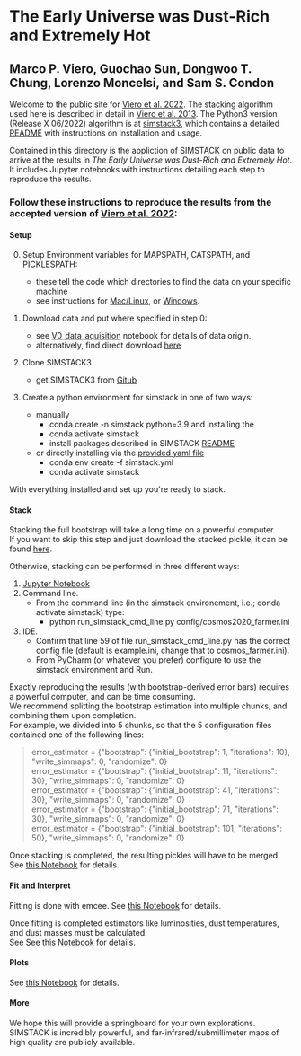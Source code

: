 # The Early Universe was Dust-Rich and Extremely Hot
## Marco P. Viero, Guochao Sun, Dongwoo T. Chung, Lorenzo Moncelsi, and Sam S. Condon

Welcome to the public site for [Viero et al. 2022](https://arxiv.org/abs/2203.14312). The stacking algorithm used here is described in detail in [Viero et al. 2013](https://ui.adsabs.harvard.edu/abs/2013ApJ...779...32V/abstract).
The Python3 version (Release X 06/2022) algorithm is at [simstack3](https://github.com/marcoviero/simstack3), which contains a detailed [README](https://github.com/marcoviero/simstack3/blob/main/README.md) with instructions on installation and usage.    

Contained in this directory is the appliction of SIMSTACK on public data to arrive at the results in *The Early Universe was Dust-Rich and Extremely Hot*.  
It includes Jupyter notebooks with instructions detailing each step to reproduce the results.  

### Follow these instructions to reproduce the results from the accepted version of [Viero et al. 2022](https://arxiv.org/abs/2203.14312):

#### Setup

0. Setup Environment variables for MAPSPATH, CATSPATH, and PICKLESPATH: </br>
   - these tell the code which directories to find the data on your specific machine
    - see instructions for [Mac/Linux](https://phoenixnap.com/kb/set-environment-variable-mac), 
or [Windows](https://phoenixnap.com/kb/windows-set-environment-variable).

1. Download data and put where specified in step 0: </br>
   - see [V0_data_aquisition](./notebooks/Repositories/simstack3/viero2022/notebooks/V0_data_acquisition.ipynb) notebook for details of data origin.
   - alternatively, find direct download [here](https://sites.astro.caltech.edu/viero/viero2022/data/)
2. Clone SIMSTACK3 </br>
   - get SIMSTACK3 from [Gitub](https://github.com/marcoviero/simstack3)
3. Create a python environment for simstack in one of two ways: </br>
   - manually
        - conda create -n simstack python=3.9 and installing the
        - conda activate simstack
        - install packages described in SIMSTACK [README](../simstack3/README.md)
   - or directly installing via the [provided yaml file](../simstack3/config/simstack.yml)
        - conda env create -f simstack.yml
        - conda activate simstack
    
With everything installed and set up you're ready to stack.

#### Stack

Stacking the full bootstrap will take a long time on a powerful computer.  
If you want to skip this step and just download the stacked pickle, it can be found [here](https://sites.astro.caltech.edu/viero/viero2022/data/pickles/cosmos2020_farmer_nuvrj_0p01_0p5_1_1p5_2_2p5_3_3p5_4_5_6_8_10_X_4_foregnd_atonce_bootstrap_1-150/mcmc_samples_15000-3000-3sigma_mixed_prior_qt_dict.pkl).

Otherwise, stacking can be performed in three different ways:
1. [Jupyter Notebook](./notebooks/V1_perform_simstack.ipynb)  
2. Command line.  
    - From the command line (in the simstack environement, i.e.; conda activate simstack) type:
       - python run_simstack_cmd_line.py config/cosmos2020_farmer.ini 
3. IDE.
     - Confirm that line 59 of file run_simstack_cmd_line.py has the correct config file (default is example.ini, change that to cosmos_farmer.ini).
     - From PyCharm (or whatever you prefer) configure to use the simstack environment and Run.

Exactly reproducing the results (with bootstrap-derived error bars) requires a powerful computer, and can be time consuming. </br>
We recommend splitting the bootstrap estimation into multiple chunks, and combining them upon completion.  </br>
For example, we divided into 5 chunks, so that the 5 configuration files contained one of the following lines:
> error_estimator = {"bootstrap": {"initial_bootstrap": 1, "iterations": 10}, "write_simmaps": 0, "randomize": 0} </br>
> error_estimator = {"bootstrap": {"initial_bootstrap": 11, "iterations": 30}, "write_simmaps": 0, "randomize": 0} </br>
> error_estimator = {"bootstrap": {"initial_bootstrap": 41, "iterations": 30}, "write_simmaps": 0, "randomize": 0} </br>
> error_estimator = {"bootstrap": {"initial_bootstrap": 71, "iterations": 30}, "write_simmaps": 0, "randomize": 0} </br>
> error_estimator = {"bootstrap": {"initial_bootstrap": 101, "iterations": 50}, "write_simmaps": 0, "randomize": 0} </br>

Once stacking is completed, the resulting pickles will have to be merged.  See [this Notebook](./notebooks/V2_merge_and_save_pickles.ipynb) for details. 

#### Fit and Interpret
Fitting is done with emcee.  See [this Notebook](./notebooks/V3_emcee_seds.ipynb) for details. 

Once fitting is completed estimators like luminosities, dust temperatures, and dust masses must be calculated.  
See See [this Notebook](./notebooks/V4_estimate_and_save_values.ipynb) for details.  

#### Plots
See [this Notebook](./notebooks/V3_emcee_seds.ipynb) for details. 

#### More
We hope this will provide a springboard for your own explorations.  SIMSTACK is incredibly powerful, and far-infrared/submillimeter 
maps of high quality are publicly available.   